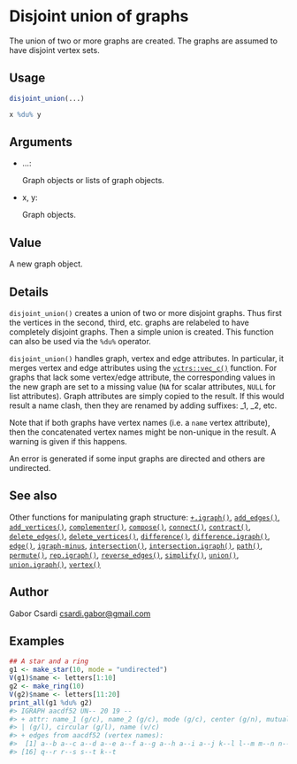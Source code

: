 # Disjoint union of graphs

The union of two or more graphs are created. The graphs are assumed to
have disjoint vertex sets.

## Usage

``` r
disjoint_union(...)

x %du% y
```

## Arguments

- ...:

  Graph objects or lists of graph objects.

- x, y:

  Graph objects.

## Value

A new graph object.

## Details

`disjoint_union()` creates a union of two or more disjoint graphs. Thus
first the vertices in the second, third, etc. graphs are relabeled to
have completely disjoint graphs. Then a simple union is created. This
function can also be used via the `%du%` operator.

`disjoint_union()` handles graph, vertex and edge attributes. In
particular, it merges vertex and edge attributes using the
[`vctrs::vec_c()`](https://vctrs.r-lib.org/reference/vec_c.html)
function. For graphs that lack some vertex/edge attribute, the
corresponding values in the new graph are set to a missing value (`NA`
for scalar attributes, `NULL` for list attributes). Graph attributes are
simply copied to the result. If this would result a name clash, then
they are renamed by adding suffixes: \_1, \_2, etc.

Note that if both graphs have vertex names (i.e. a `name` vertex
attribute), then the concatenated vertex names might be non-unique in
the result. A warning is given if this happens.

An error is generated if some input graphs are directed and others are
undirected.

## See also

Other functions for manipulating graph structure:
[`+.igraph()`](https://r.igraph.org/reference/plus-.igraph.md),
[`add_edges()`](https://r.igraph.org/reference/add_edges.md),
[`add_vertices()`](https://r.igraph.org/reference/add_vertices.md),
[`complementer()`](https://r.igraph.org/reference/complementer.md),
[`compose()`](https://r.igraph.org/reference/compose.md),
[`connect()`](https://r.igraph.org/reference/ego.md),
[`contract()`](https://r.igraph.org/reference/contract.md),
[`delete_edges()`](https://r.igraph.org/reference/delete_edges.md),
[`delete_vertices()`](https://r.igraph.org/reference/delete_vertices.md),
[`difference()`](https://r.igraph.org/reference/difference.md),
[`difference.igraph()`](https://r.igraph.org/reference/difference.igraph.md),
[`edge()`](https://r.igraph.org/reference/edge.md),
[`igraph-minus`](https://r.igraph.org/reference/igraph-minus.md),
[`intersection()`](https://r.igraph.org/reference/intersection.md),
[`intersection.igraph()`](https://r.igraph.org/reference/intersection.igraph.md),
[`path()`](https://r.igraph.org/reference/path.md),
[`permute()`](https://r.igraph.org/reference/permute.md),
[`rep.igraph()`](https://r.igraph.org/reference/rep.igraph.md),
[`reverse_edges()`](https://r.igraph.org/reference/reverse_edges.md),
[`simplify()`](https://r.igraph.org/reference/simplify.md),
[`union()`](https://r.igraph.org/reference/union.md),
[`union.igraph()`](https://r.igraph.org/reference/union.igraph.md),
[`vertex()`](https://r.igraph.org/reference/vertex.md)

## Author

Gabor Csardi <csardi.gabor@gmail.com>

## Examples

``` r
## A star and a ring
g1 <- make_star(10, mode = "undirected")
V(g1)$name <- letters[1:10]
g2 <- make_ring(10)
V(g2)$name <- letters[11:20]
print_all(g1 %du% g2)
#> IGRAPH aacdf52 UN-- 20 19 -- 
#> + attr: name_1 (g/c), name_2 (g/c), mode (g/c), center (g/n), mutual
#> | (g/l), circular (g/l), name (v/c)
#> + edges from aacdf52 (vertex names):
#>  [1] a--b a--c a--d a--e a--f a--g a--h a--i a--j k--l l--m m--n n--o o--p p--q
#> [16] q--r r--s s--t k--t
```

